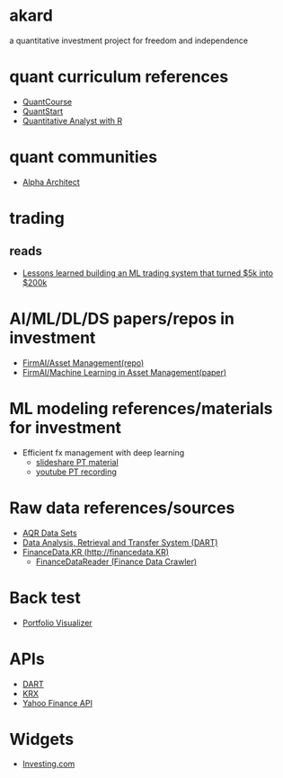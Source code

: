 # akard
a quantitative investment project for freedom and independence

# quant curriculum references
* [QuantCourse](https://quantcourse.com/)
* [QuantStart](https://www.quantstart.com/)
* [Quantitative Analyst with R](https://www.datacamp.com/tracks/quantitative-analyst-with-r)

# quant communities
* [Alpha Architect](https://alphaarchitect.com/)

# trading
## reads
* [Lessons learned building an ML trading system that turned $5k into $200k](https://www.tradientblog.com/2019/11/lessons-learned-building-an-ml-trading-system-that-turned-5k-into-200k/)

# AI/ML/DL/DS papers/repos in investment
* [FirmAI/Asset Management(repo)](https://github.com/firmai/machine-learning-asset-management)
* [FirmAI/Machine Learning in Asset Management(paper)](https://papers.ssrn.com/sol3/papers.cfm?abstract_id=3420952)

# ML modeling references/materials for investment
* Efficient fx management with deep learning
  - [slideshare PT material](https://www.slideshare.net/NaverEngineering/efficient-fx-management-with-deep-learning)
  - [youtube PT recording](https://www.youtube.com/watch?v=_8hdnuQZU9k)

# Raw data references/sources
* [AQR Data Sets](https://www.aqr.com/Insights/Datasets)
* [Data Analysis, Retrieval and Transfer System (DART)](http://dart.fss.or.kr/)
* [FinanceData.KR (http://financedata.KR)](https://www.notion.so/6da3ac1cb8864178a4a61d9bc319cb53)
  * [FinanceDataReader (Finance Data Crawler)](https://github.com/FinanceData/FinanceDataReader)

# Back test
* [Portfolio Visualizer](https://www.portfoliovisualizer.com/)

# APIs
* [DART](https://dart.fss.or.kr/dsap001/intro.do)
* [KRX](https://kasp.krx.co.kr/contents/02/02010000/ASP02010000.jsp)
* [Yahoo Finance API](https://rapidapi.com/apidojo/api/yahoo-finance1)

# Widgets
* [Investing.com](https://www.investing.com/webmaster-tools/)
